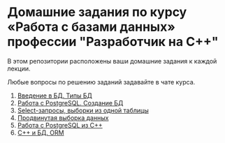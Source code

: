 # Домашние задания по курсу «Работа с базами данных» профессии "Разработчик на С++"

В этом репозитории расположены ваши домашние задания к каждой лекции. 

Любые вопросы по решению заданий задавайте в чате курса.

1. [Введение в БД. Типы БД](01)
1. [Работа с PostgreSQL. Создание БД](02)
1. [Select-запросы, выборки из одной таблицы](03)
1. [Продвинутая выборка данных](04)
1. [Работа с PostgreSQL из С++](05)
1. [С++ и БД. ORM](06)
